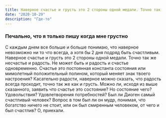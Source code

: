 ```yaml
---
title: Наверное счастье и грусть это 2 стороны одной медали. Точно так же несчастье и радость.
date: "2020-10-29"
description: "Где-то"
---
```


### Печально, что я только пишу когда мне грустно 

С каждым днем все больше и больше понимаю, что наверное невозможно ни то что всегда, а хотя бы 2 дня подряд быть счастливым. Наверное счастье и грусть это 2 стороны одной медали. Точно так же несчастье и радость. Не может быть и радость и счастье одновременно. Счастье это постоянная константа состояния или мимолетный положительный полином, который меняет знак твоего настроения? Касательно радости, наверное можно сказать, что радость всегда проходит, точно так же как и грусть. Можно ли, исходя из выше сказанного, заявить что счастье это состояние? Но состояние чего? Удовольствия? Удовлетворения потребностей? Был ли Диоген самый счастливый человек? Вопрос в том был ли он мудр, понимая, что богатство ничего не стоит, или он был смиренным человеком, от чего и был счастлив? О, приехали.